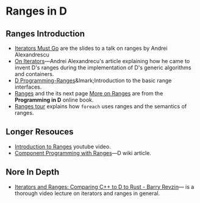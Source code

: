# Ranges in D

## Ranges Introduction

* [Iterators Must Go](https://www.accu.org/conf-docs/PDFs_2009/AndreiAlexandrescu_iterators-must-go.pdf) are the slides to a talk on ranges by Andrei Alexandrescu
* [On Iterators](on_iterators.md)&mdash;Andrei Alexandrecu's article explaining how he came to invent D's ranges during the implementation of D's generic algorithms and containers.
* [D Programming-Ranges](https://adglob.in/blog/d-programming-ranges/)&lmark;Introduction to the basic range interfaces.
* [Ranges](http://ddili.org/ders/d.en/ranges.html) and the its next page [More on Ranges](http://ddili.org/ders/d.en/ranges_more.html) are from the **Programming in D** online book.
* [Ranges tour](https://tour.dlang.org/tour/en/basics/ranges) explains how `foreach` uses ranges and the semantics of ranges.

## Longer Resouces

* [Introduction to Ranges](https://youtu.be/A8Btr8TPJ8c) youtube video.
* [Component Programming  with Ranges](https://wiki.dlang.org/Component_programming_with_ranges)&mdash;D wiki article.

## Nore In Depth

* [Iterators and Ranges: Comparing C++ to D to Rust - Barry Revzin](https://www.youtube.com/watch?v=d3qY4dZ2r4w)&mdash; is a thorough video lecture on iterators and ranges in general.

